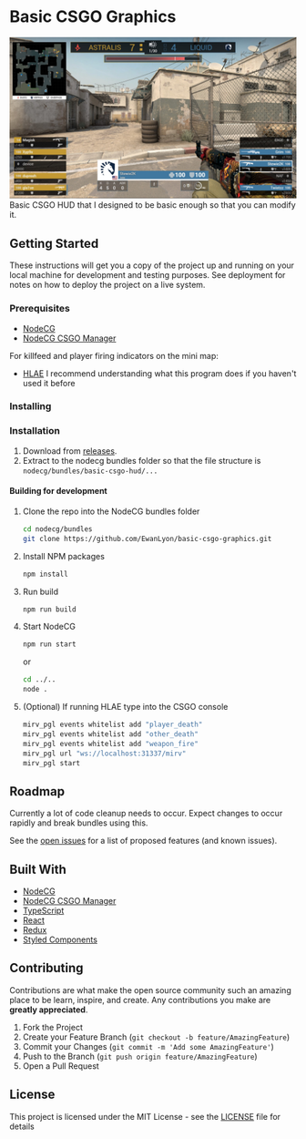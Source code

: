 # Basic CSGO Graphics

![Full HUD](./media/FullHUD.jpg)
Basic CSGO HUD that I designed to be basic enough so that you can modify it.

## Getting Started

These instructions will get you a copy of the project up and running on your local machine for development and testing purposes. See deployment for notes on how to deploy the project on a live system.

### Prerequisites

* [NodeCG](https://www.nodecg.dev/)
* [NodeCG CSGO Manager](https://github.com/EwanLyon/nodecg-csgo-manager)

For killfeed and player firing indicators on the mini map:

* [HLAE](https://www.advancedfx.org/download/) I recommend understanding what this program does if you haven't used it before

### Installing

### Installation

1. Download from [releases](https://github.com/EwanLyon/basic-csgo-hud/releases).
2. Extract to the nodecg bundles folder so that the file structure is `nodecg/bundles/basic-csgo-hud/...`

#### Building for development

1. Clone the repo into the NodeCG bundles folder

   ```sh
   cd nodecg/bundles
   git clone https://github.com/EwanLyon/basic-csgo-graphics.git
   ```

2. Install NPM packages

   ```sh
   npm install
   ```

3. Run build

   ```sh
   npm run build
   ```

4. Start NodeCG

   ```sh
   npm run start
   ```

   or

   ```sh
   cd ../..
   node .
   ```

5. (Optional) If running HLAE type into the CSGO console

    ```sh
    mirv_pgl events whitelist add "player_death"
    mirv_pgl events whitelist add "other_death"
    mirv_pgl events whitelist add "weapon_fire"
    mirv_pgl url "ws://localhost:31337/mirv"
    mirv_pgl start
    ```

<!-- ROADMAP -->
## Roadmap

Currently a lot of code cleanup needs to occur. Expect changes to occur rapidly and break bundles using this.

See the [open issues](https://github.com/EwanLyon/clubwho-csgo-graphics/issues) for a list of proposed features (and known issues).

## Built With

* [NodeCG](https://www.nodecg.dev/)
* [NodeCG CSGO Manager](https://github.com/EwanLyon/nodecg-csgo-manager)
* [TypeScript](https://www.typescriptlang.org/)
* [React](https://reactjs.org/)
* [Redux](https://redux.js.org/)
* [Styled Components](https://styled-components.com/)

<!-- CONTRIBUTING -->
## Contributing

Contributions are what make the open source community such an amazing place to be learn, inspire, and create. Any contributions you make are **greatly appreciated**.

1. Fork the Project
2. Create your Feature Branch (`git checkout -b feature/AmazingFeature`)
3. Commit your Changes (`git commit -m 'Add some AmazingFeature'`)
4. Push to the Branch (`git push origin feature/AmazingFeature`)
5. Open a Pull Request

## License

This project is licensed under the MIT License - see the [LICENSE](LICENSE) file for details
